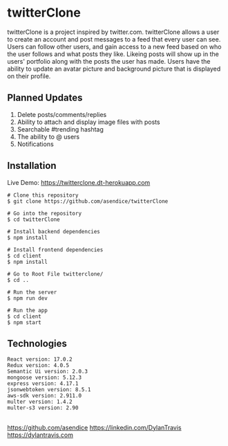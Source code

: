 # twitterClone

twitterClone is a project inspired by twitter.com. 
twitterClone allows a user to create an account and post messages to a feed that every user can see.
Users can follow other users, and gain access to a new feed based on who the user follows and what posts they like.
Likeing posts will show up in the users' portfolio along with the posts the user has made. 
Users have the ability to update an avatar picture and background picture that is displayed on their profile. 

## Planned Updates 
1) Delete posts/comments/replies 
2) Ability to attach and display image files with posts
3) Searchable #trending hashtag
4) The ability to @ users
5) Notifications


## Installation

Live Demo: 
https://twitterclone.dt-herokuapp.com
```
# Clone this repository
$ git clone https://github.com/asendice/twitterClone

# Go into the repository
$ cd twitterClone

# Install backend dependencies
$ npm install

# Install frontend dependencies
$ cd client
$ npm install

# Go to Root File twitterclone/
$ cd ..

# Run the server
$ npm run dev

# Run the app
$ cd client
$ npm start
```

## Technologies

```Project is Created with 
React version: 17.0.2
Redux version: 4.0.5
Semantic Ui version: 2.0.3
mongoose version: 5.12.3
express version: 4.17.1
jsonwebtoken version: 8.5.1
aws-sdk version: 2.911.0
multer version: 1.4.2
multer-s3 version: 2.90
```



## 
https://github.com/asendice https://linkedin.com/DylanTravis https://dylantravis.com

